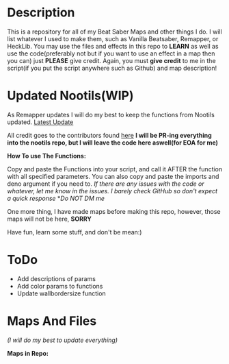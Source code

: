 # Description
This is a repository for all of my Beat Saber Maps and other things I do. I will list whatever I used to make them, such as Vanilla Beatsaber, Remapper, or HeckLib. 
You may use the files and effects in this repo to **LEARN** as well as use the code(preferably not but if you want to use an effect in a map then you can) just **PLEASE** give credit. 
Again, you must **give credit** to me in the script(if you put the script anywhere such as Github) and map description!

# Updated Nootils(WIP)

As Remapper updates I will do my best to keep the functions from Nootils updated.
[Latest Update](https://github.com/IntoTheAbyss490/MapScriptsAndFiles/tree/main/Updated%20Nootils/3.1.2) 

All credit goes to the contributors found [here](https://github.com/StormPacer/nootils)
**I will be PR-ing everything into the nootils repo, but I will leave the code here aswell(for EOA for me)**

**How To use The Functions:**

Copy and paste the Functions into your script, and call it AFTER the function with all specified parameters.
You can also copy and paste the imports and deno argument if you need to.
*If there are any issues with the code or whatever, let me know in the issues.*
*I barely check GitHub so don't expect a quick response*
**Do NOT DM me*

One more thing, I have made maps before making this repo, however, those maps will not be here, **SORRY**

Have fun, learn some stuff, and don't be mean:) 

# ToDo 
- Add descriptions of params
- Add color params to functions
- Update wallbordersize function

# Maps And Files 
*(I will do my best to update everything)*

**Maps in Repo:**



